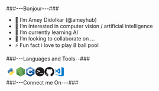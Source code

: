 ###---Bonjour---###

- 👋 I’m Amey Didolkar (@ameyhub)
- 👀 I’m interested in computer vision / artificial intelligence 
- 🌱 I’m currently learning AI
- 💞️ I’m looking to collaborate on ...
- ⚡ Fun fact i love to play 8 ball pool

###---Languages and Tools--###

<img align="left" alt="Python" width="26px" src="https://raw.githubusercontent.com/github/explore/80688e429a7d4ef2fca1e82350fe8e3517d3494d/topics/python/python.png" />
<img align="left" alt="nodejs" width="26px" src="https://raw.githubusercontent.com/github/explore/80688e429a7d4ef2fca1e82350fe8e3517d3494d/topics/nodejs/nodejs.png" />
<img align="left" alt="cpp" width="26px" src="https://raw.githubusercontent.com/github/explore/80688e429a7d4ef2fca1e82350fe8e3517d3494d/topics/cpp/cpp.png" />
<img align="left" alt="terminal" width="26px" src="https://raw.githubusercontent.com/github/explore/80688e429a7d4ef2fca1e82350fe8e3517d3494d/topics/terminal/terminal.png" />
<img align="left" alt="github" width="26px" src="https://raw.githubusercontent.com/github/explore/78df643247d429f6cc873026c0622819ad797942/topics/github/github.png" />
<img align="left" alt="Visual Studio Code" width="26px" src="https://raw.githubusercontent.com/github/explore/80688e429a7d4ef2fca1e82350fe8e3517d3494d/topics/visual-studio-code/visual-studio-code.png" />
<br />
<br />
###---Connect me On---###


[website]: (https://ameyhub.github.io/Amey-portfolio/)<br>
[instagram]: (https://www.instagram.com/a.s.didolkar/)<br>
[linkedin]: (https://www.linkedin.com/in/amey-didolkar-ba1490140/)<br>




